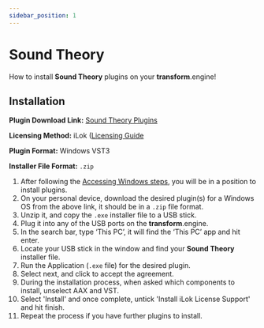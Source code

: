 ```yaml
---
sidebar_position: 1
---
```


# Sound Theory

How to install **Sound Theory** plugins on your **transform**.engine!

## Installation

**Plugin Download Link:** [Sound Theory Plugins](https://www.soundtheory.com/support)

**Licensing Method:** iLok ([Licensing Guide](../ilok.md)

**Plugin Format:** Windows VST3

**Installer File Format:** `.zip`

1. After following the [Accessing Windows steps](../installation.md#accessing-the-plugin-host-to-install-plugins), you will be in a position to install plugins.
2. On your personal device, download the desired plugin(s) for a Windows OS from the above link, it should be in a `.zip` file format.
3. Unzip it, and copy the `.exe` installer file to a USB stick.
4. Plug it into any of the USB ports on the **transform**.engine.
5. In the search bar, type ‘This PC’, it will find the ‘This PC’ app and hit enter.
6. Locate your USB stick in the window and find your **Sound Theory** installer file.
7. Run the Application (`.exe` file) for the desired plugin.
8. Select next, and click to accept the agreement.
9. During the installation process, when asked which components to install, unselect AAX and VST.
10. Select 'Install' and once complete, untick 'Install iLok License Support' and hit finish.
11. Repeat the process if you have further plugins to install.
